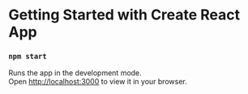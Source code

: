 # Getting Started with Create React App

### `npm start`
Runs the app in the development mode.\
Open [http://localhost:3000](http://localhost:3000) to view it in your browser.


